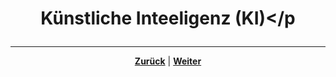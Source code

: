 # <p align="center">Künstliche Inteeligenz (KI)</p

<!-- Einleitung + Kapitelübersicht -->

---

<p align="center"><a href="/docs/04-tools/05-launchpad/03-videos/README.md"><strong>Zurück</strong></a> | <a href="/docs/04-tools/06-ki/01-leitfaden/README.md"><strong>Weiter</strong></a></p>
